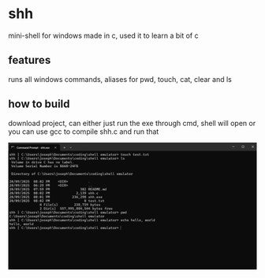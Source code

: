 # shh
mini-shell for windows made in c, used it to learn a bit of c

## features
runs all windows commands, aliases for pwd, touch, cat, clear and ls

## how to build
download project, can either just run the exe through cmd, shell will open
or you can use gcc to compile shh.c and run that

![screenshot](assets/screenshot.png)
